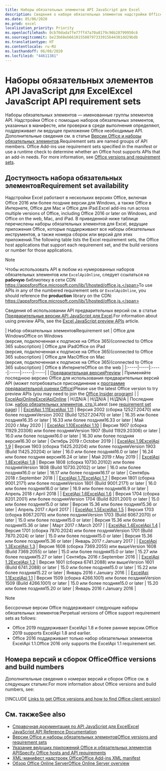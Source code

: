 ```yaml
---
title: Наборы обязательных элементов API JavaScript для Excel
description: Сведения о наборе обязательных элементов надстройки Office для сборок Excel.
ms.date: 05/06/2020
ms.prod: excel
localization_priority: Priority
ms.openlocfilehash: 0cb70dada7fe77ff47a70a8179c96b28799950c6
ms.sourcegitcommit: be23b68eb661015508797333915b44381dd29bdb
ms.translationtype: HT
ms.contentlocale: ru-RU
ms.lasthandoff: 06/08/2020
ms.locfileid: "44611381"
---
```

# <a name="excel-javascript-api-requirement-sets"></a><span data-ttu-id="f0787-103">Наборы обязательных элементов API JavaScript для Excel</span><span class="sxs-lookup"><span data-stu-id="f0787-103">Excel JavaScript API requirement sets</span></span>

<span data-ttu-id="f0787-p101">Наборы обязательных элементов — именованные группы элементов API. Надстройки Office с помощью наборов обязательных элементов, указанных в манифесте, или проверки в среде выполнения определяют, поддерживает ли ведущее приложение Office необходимые API. Дополнительные сведения см. в статье [Версии Office и наборы обязательных элементов](../../develop/office-versions-and-requirement-sets.md).</span><span class="sxs-lookup"><span data-stu-id="f0787-p101">Requirement sets are named groups of API members. Office Add-ins use requirement sets specified in the manifest or use a runtime check to determine whether an Office host supports APIs that an add-in needs. For more information, see [Office versions and requirement sets](../../develop/office-versions-and-requirement-sets.md).</span></span>

## <a name="requirement-set-availability"></a><span data-ttu-id="f0787-107">Доступность набора обязательных элементов</span><span class="sxs-lookup"><span data-stu-id="f0787-107">Requirement set availability</span></span>

<span data-ttu-id="f0787-108">Надстройки Excel работают в нескольких версиях Office, включая Office 2016 или более поздние версии для Windows, а также Office в Интернете, Office для Mac и Office для iPad.</span><span class="sxs-lookup"><span data-stu-id="f0787-108">Excel add-ins run across multiple versions of Office, including Office 2016 or later on Windows, and Office on the web, Mac, and iPad.</span></span> <span data-ttu-id="f0787-109">В приведенной ниже таблице перечислены наборы обязательных элементов для Excel, ведущие приложения Office, которые поддерживают все наборы обязательных инструментов, а также номера сборок или версий для этих приложений.</span><span class="sxs-lookup"><span data-stu-id="f0787-109">The following table lists the Excel requirement sets, the Office host applications that support each requirement set, and the build versions or number for those applications.</span></span>

> [!NOTE]
> <span data-ttu-id="f0787-110">Чтобы использовать API в любом из нумерованных наборов обязательных элементов или `ExcelApiOnline`, следует ссылаться на **рабочую** библиотеку в сети CDN https://appsforoffice.microsoft.com/lib/1/hosted/office.js.</span><span class="sxs-lookup"><span data-stu-id="f0787-110">To use APIs in any of the numbered requirement sets or `ExcelApiOnline`, you should reference the **production** library on the CDN: https://appsforoffice.microsoft.com/lib/1/hosted/office.js.</span></span>
>
> <span data-ttu-id="f0787-111">Сведения об использовании API предварительных версий см. в статье [Предварительные версии API JavaScript для Excel](excel-preview-apis.md).</span><span class="sxs-lookup"><span data-stu-id="f0787-111">For information about using preview APIs, see the [Excel JavaScript preview APIs](excel-preview-apis.md) article.</span></span>

|  <span data-ttu-id="f0787-112">Набор обязательных элементов</span><span class="sxs-lookup"><span data-stu-id="f0787-112">Requirement set</span></span>  |  <span data-ttu-id="f0787-113">Office для Windows</span><span class="sxs-lookup"><span data-stu-id="f0787-113">Office on Windows</span></span><br><span data-ttu-id="f0787-114">(версия, подключенная к подписке на Office 365)</span><span class="sxs-lookup"><span data-stu-id="f0787-114">(connected to Office 365 subscription)</span></span>  |  <span data-ttu-id="f0787-115">Office для iPad</span><span class="sxs-lookup"><span data-stu-id="f0787-115">Office on iPad</span></span><br><span data-ttu-id="f0787-116">(версия, подключенная к подписке на Office 365)</span><span class="sxs-lookup"><span data-stu-id="f0787-116">(connected to Office 365 subscription)</span></span>  |  <span data-ttu-id="f0787-117">Office для Mac</span><span class="sxs-lookup"><span data-stu-id="f0787-117">Office on Mac</span></span><br><span data-ttu-id="f0787-118">(версия, подключенная к подписке на Office 365)</span><span class="sxs-lookup"><span data-stu-id="f0787-118">(connected to Office 365 subscription)</span></span>  | <span data-ttu-id="f0787-119">Office в Интернете</span><span class="sxs-lookup"><span data-stu-id="f0787-119">Office on the web</span></span> |
|:-----|-----|:-----|:-----|:-----|:-----|
| [<span data-ttu-id="f0787-120">Предварительная версия</span><span class="sxs-lookup"><span data-stu-id="f0787-120">Preview</span></span>](excel-preview-apis.md)  | <span data-ttu-id="f0787-121">Применяйте последнюю версию Office для использования предварительных версий API (может потребоваться присоединение к [программе предварительной оценки Office](https://insider.office.com))</span><span class="sxs-lookup"><span data-stu-id="f0787-121">Please use the latest Office version to try preview APIs (you may need to join the [Office Insider program](https://insider.office.com))</span></span> |
| [<span data-ttu-id="f0787-122">ExcelApiOnline</span><span class="sxs-lookup"><span data-stu-id="f0787-122">ExcelApiOnline</span></span>](excel-api-online-requirement-set.md) | <span data-ttu-id="f0787-123">Н/Д</span><span class="sxs-lookup"><span data-stu-id="f0787-123">N/A</span></span> | <span data-ttu-id="f0787-124">Н/Д</span><span class="sxs-lookup"><span data-stu-id="f0787-124">N/A</span></span> | <span data-ttu-id="f0787-125">Н/Д</span><span class="sxs-lookup"><span data-stu-id="f0787-125">N/A</span></span> | <span data-ttu-id="f0787-126">Последние (см. [набор обязательных элементов, стр.](./excel-api-online-requirement-set.md))</span><span class="sxs-lookup"><span data-stu-id="f0787-126">Latest (see [requirement set page](./excel-api-online-requirement-set.md))</span></span> |
| [<span data-ttu-id="f0787-127">ExcelApi 1.11</span><span class="sxs-lookup"><span data-stu-id="f0787-127">ExcelApi 1.11</span></span>](excel-api-1-11-requirement-set.md) | <span data-ttu-id="f0787-128">Версия 2002 (сборка 12527.20470) или более поздняя</span><span class="sxs-lookup"><span data-stu-id="f0787-128">Version 2002 (Build 12527.20470) or later</span></span> | <span data-ttu-id="f0787-129">16.35 или более поздняя</span><span class="sxs-lookup"><span data-stu-id="f0787-129">16.35 or later</span></span> | <span data-ttu-id="f0787-130">16.33 или более поздняя</span><span class="sxs-lookup"><span data-stu-id="f0787-130">16.33 or later</span></span> | <span data-ttu-id="f0787-131">Май 2020 г.</span><span class="sxs-lookup"><span data-stu-id="f0787-131">May 2020</span></span> |
| [<span data-ttu-id="f0787-132">ExcelApi 1.10</span><span class="sxs-lookup"><span data-stu-id="f0787-132">ExcelApi 1.10</span></span>](excel-api-1-10-requirement-set.md) | <span data-ttu-id="f0787-133">Версия 1907 (сборка 11929.20306) или более поздняя</span><span class="sxs-lookup"><span data-stu-id="f0787-133">Version 1907 (Build 11929.20306) or later</span></span> | <span data-ttu-id="f0787-134">16.0 или более поздняя</span><span class="sxs-lookup"><span data-stu-id="f0787-134">16.0 or later</span></span> | <span data-ttu-id="f0787-135">16.30 или более поздняя версия</span><span class="sxs-lookup"><span data-stu-id="f0787-135">16.30 or later</span></span> | <span data-ttu-id="f0787-136">Октябрь 2019 г.</span><span class="sxs-lookup"><span data-stu-id="f0787-136">October 2019</span></span> |
| [<span data-ttu-id="f0787-137">ExcelApi 1.9</span><span class="sxs-lookup"><span data-stu-id="f0787-137">ExcelApi 1.9</span></span>](excel-api-1-9-requirement-set.md)  | <span data-ttu-id="f0787-138">Версия 1903 (сборка 11425.20204) или более поздняя</span><span class="sxs-lookup"><span data-stu-id="f0787-138">Version 1903 (Build 11425.20204) or later</span></span> | <span data-ttu-id="f0787-139">16.0 или более поздняя</span><span class="sxs-lookup"><span data-stu-id="f0787-139">16.0 or later</span></span> | <span data-ttu-id="f0787-140">16.24 или более поздняя версия</span><span class="sxs-lookup"><span data-stu-id="f0787-140">16.24 or later</span></span> | <span data-ttu-id="f0787-141">Май 2019 г.</span><span class="sxs-lookup"><span data-stu-id="f0787-141">May 2019</span></span> |
| [<span data-ttu-id="f0787-142">ExcelApi 1.8</span><span class="sxs-lookup"><span data-stu-id="f0787-142">ExcelApi 1.8</span></span>](excel-api-1-8-requirement-set.md)  | <span data-ttu-id="f0787-143">Версия 1808 (сборка 10730.20102) или более поздняя</span><span class="sxs-lookup"><span data-stu-id="f0787-143">Version 1808 (Build 10730.20102) or later</span></span> | <span data-ttu-id="f0787-144">16.0 или более поздняя</span><span class="sxs-lookup"><span data-stu-id="f0787-144">16.0 or later</span></span> | <span data-ttu-id="f0787-145">16.17 или более поздняя</span><span class="sxs-lookup"><span data-stu-id="f0787-145">16.17 or later</span></span> | <span data-ttu-id="f0787-146">Сентябрь 2018 г.</span><span class="sxs-lookup"><span data-stu-id="f0787-146">September 2018</span></span> |
| [<span data-ttu-id="f0787-147">ExcelApi 1.7</span><span class="sxs-lookup"><span data-stu-id="f0787-147">ExcelApi 1.7</span></span>](excel-api-1-7-requirement-set.md)  | <span data-ttu-id="f0787-148">Версия 1801 (сборка 9001.2171) или более поздняя</span><span class="sxs-lookup"><span data-stu-id="f0787-148">Version 1801 (Build 9001.2171) or later</span></span>   | <span data-ttu-id="f0787-149">16.0 или более поздняя</span><span class="sxs-lookup"><span data-stu-id="f0787-149">16.0 or later</span></span>  | <span data-ttu-id="f0787-150">16.9 или более поздняя</span><span class="sxs-lookup"><span data-stu-id="f0787-150">16.9 or later</span></span>  | <span data-ttu-id="f0787-151">Апрель 2018 г.</span><span class="sxs-lookup"><span data-stu-id="f0787-151">April 2018</span></span> |
| [<span data-ttu-id="f0787-152">ExcelApi 1.6</span><span class="sxs-lookup"><span data-stu-id="f0787-152">ExcelApi 1.6</span></span>](excel-api-1-6-requirement-set.md)  | <span data-ttu-id="f0787-153">Версия 1704 (сборка 8201.2001) или более поздняя</span><span class="sxs-lookup"><span data-stu-id="f0787-153">Version 1704 (Build 8201.2001) or later</span></span>   | <span data-ttu-id="f0787-154">15.0 или более поздняя</span><span class="sxs-lookup"><span data-stu-id="f0787-154">15.0 or later</span></span>  | <span data-ttu-id="f0787-155">Версия 15.36 или более поздняя</span><span class="sxs-lookup"><span data-stu-id="f0787-155">15.36 or later</span></span> | <span data-ttu-id="f0787-156">Апрель 2017 г.</span><span class="sxs-lookup"><span data-stu-id="f0787-156">April 2017</span></span> |
| [<span data-ttu-id="f0787-157">ExcelApi 1.5</span><span class="sxs-lookup"><span data-stu-id="f0787-157">ExcelApi 1.5</span></span>](excel-api-1-5-requirement-set.md)  | <span data-ttu-id="f0787-158">Версия 1703 (сборка 8067.2070) или более поздняя</span><span class="sxs-lookup"><span data-stu-id="f0787-158">Version 1703 (Build 8067.2070) or later</span></span>   | <span data-ttu-id="f0787-159">15.0 или более поздняя</span><span class="sxs-lookup"><span data-stu-id="f0787-159">15.0 or later</span></span>  | <span data-ttu-id="f0787-160">Версия 15.36 или более поздняя</span><span class="sxs-lookup"><span data-stu-id="f0787-160">15.36 or later</span></span> | <span data-ttu-id="f0787-161">Март 2017 г.</span><span class="sxs-lookup"><span data-stu-id="f0787-161">March 2017</span></span> |
| [<span data-ttu-id="f0787-162">ExcelApi 1.4</span><span class="sxs-lookup"><span data-stu-id="f0787-162">ExcelApi 1.4</span></span>](excel-api-1-4-requirement-set.md)  | <span data-ttu-id="f0787-163">Версия 1701 (сборка 7870.2024) или более поздняя</span><span class="sxs-lookup"><span data-stu-id="f0787-163">Version 1701 (Build 7870.2024) or later</span></span>   | <span data-ttu-id="f0787-164">15.0 или более поздняя</span><span class="sxs-lookup"><span data-stu-id="f0787-164">15.0 or later</span></span>  | <span data-ttu-id="f0787-165">Версия 15.36 или более поздняя</span><span class="sxs-lookup"><span data-stu-id="f0787-165">15.36 or later</span></span> | <span data-ttu-id="f0787-166">Январь 2017 г.</span><span class="sxs-lookup"><span data-stu-id="f0787-166">January 2017</span></span> |
| [<span data-ttu-id="f0787-167">ExcelApi 1.3</span><span class="sxs-lookup"><span data-stu-id="f0787-167">ExcelApi 1.3</span></span>](excel-api-1-3-requirement-set.md)  | <span data-ttu-id="f0787-168">Версия 1608 (сборка 7369.2055) или выше</span><span class="sxs-lookup"><span data-stu-id="f0787-168">Version 1608 (Build 7369.2055) or later</span></span>   | <span data-ttu-id="f0787-169">15.0 или более поздняя</span><span class="sxs-lookup"><span data-stu-id="f0787-169">15.0 or later</span></span> | <span data-ttu-id="f0787-170">15.27 или более поздняя</span><span class="sxs-lookup"><span data-stu-id="f0787-170">15.27 or later</span></span> | <span data-ttu-id="f0787-171">Сентябрь 2016 г.</span><span class="sxs-lookup"><span data-stu-id="f0787-171">September 2016</span></span> |
| [<span data-ttu-id="f0787-172">ExcelApi 1.2</span><span class="sxs-lookup"><span data-stu-id="f0787-172">ExcelApi 1.2</span></span>](excel-api-1-2-requirement-set.md)  | <span data-ttu-id="f0787-173">Версия 1601 (сборка 6741.2088) или выше</span><span class="sxs-lookup"><span data-stu-id="f0787-173">Version 1601 (Build 6741.2088) or later</span></span>   | <span data-ttu-id="f0787-174">15.0 или более поздняя</span><span class="sxs-lookup"><span data-stu-id="f0787-174">15.0 or later</span></span> | <span data-ttu-id="f0787-175">15.22 или более поздняя</span><span class="sxs-lookup"><span data-stu-id="f0787-175">15.22 or later</span></span> | <span data-ttu-id="f0787-176">Январь 2016 г.</span><span class="sxs-lookup"><span data-stu-id="f0787-176">January 2016</span></span> |
| [<span data-ttu-id="f0787-177">ExcelApi 1.1</span><span class="sxs-lookup"><span data-stu-id="f0787-177">ExcelApi 1.1</span></span>](excel-api-1-1-requirement-set.md)  | <span data-ttu-id="f0787-178">Версия 1509 (сборка 4266.1001) или более поздняя</span><span class="sxs-lookup"><span data-stu-id="f0787-178">Version 1509 (Build 4266.1001) or later</span></span>   | <span data-ttu-id="f0787-179">15.0 или более поздняя</span><span class="sxs-lookup"><span data-stu-id="f0787-179">15.0 or later</span></span> | <span data-ttu-id="f0787-180">15.20 или более поздняя</span><span class="sxs-lookup"><span data-stu-id="f0787-180">15.20 or later</span></span> | <span data-ttu-id="f0787-181">Январь 2016 г.</span><span class="sxs-lookup"><span data-stu-id="f0787-181">January 2016</span></span> |

> [!NOTE]
> <span data-ttu-id="f0787-182">Бессрочные версии Office поддерживают следующие наборы обязательных элементов:</span><span class="sxs-lookup"><span data-stu-id="f0787-182">Perpetual versions of Office support requirement sets as follows:</span></span>
>
> - <span data-ttu-id="f0787-183">Office 2019 поддерживает ExcelApi 1.8 и более ранние версии.</span><span class="sxs-lookup"><span data-stu-id="f0787-183">Office 2019 supports ExcelApi 1.8 and earlier.</span></span>
> - <span data-ttu-id="f0787-184">Office 2016 поддерживает только набор обязательных элементов ExcelApi 1.1.</span><span class="sxs-lookup"><span data-stu-id="f0787-184">Office 2016 only supports the ExcelApi 1.1 requirement set.</span></span>

## <a name="office-versions-and-build-numbers"></a><span data-ttu-id="f0787-185">Номера версий и сборок Office</span><span class="sxs-lookup"><span data-stu-id="f0787-185">Office versions and build numbers</span></span>

<span data-ttu-id="f0787-186">Дополнительные сведения о номерах версий и сборок Office см. в следующих статьях:</span><span class="sxs-lookup"><span data-stu-id="f0787-186">For more information about Office versions and build numbers, see:</span></span>

[!INCLUDE [Links to get Office versions and how to find Office client version](../../includes/links-get-office-versions-builds.md)]

## <a name="see-also"></a><span data-ttu-id="f0787-187">См. также</span><span class="sxs-lookup"><span data-stu-id="f0787-187">See also</span></span>

- [<span data-ttu-id="f0787-188">Справочная документация по API JavaScript для Excel</span><span class="sxs-lookup"><span data-stu-id="f0787-188">Excel JavaScript API Reference Documentation</span></span>](/javascript/api/excel)
- [<span data-ttu-id="f0787-189">Версии Office и наборы обязательных элементов</span><span class="sxs-lookup"><span data-stu-id="f0787-189">Office versions and requirement sets</span></span>](../../develop/office-versions-and-requirement-sets.md)
- [<span data-ttu-id="f0787-190">Указание ведущих приложений Office и обязательных элементов API</span><span class="sxs-lookup"><span data-stu-id="f0787-190">Specify Office hosts and API requirements</span></span>](../../develop/specify-office-hosts-and-api-requirements.md)
- [<span data-ttu-id="f0787-191">XML-манифест надстроек Office</span><span class="sxs-lookup"><span data-stu-id="f0787-191">Office Add-ins XML manifest</span></span>](../../develop/add-in-manifests.md)
- [<span data-ttu-id="f0787-192">Обзор Office Online Server</span><span class="sxs-lookup"><span data-stu-id="f0787-192">Office Online Server overview</span></span>](/officeonlineserver/office-online-server-overview)
